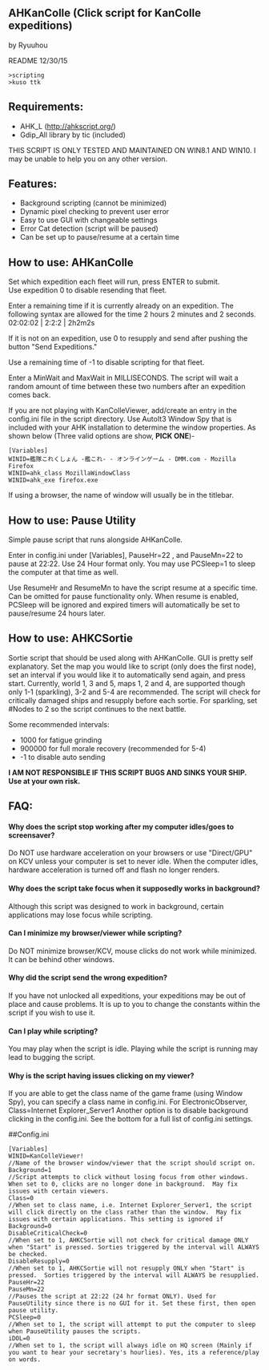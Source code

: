 ﻿
AHKanColle (Click script for KanColle expeditions)
--

by Ryuuhou

README 12/30/15

```
>scripting
>kuso ttk
```

## Requirements: 

* AHK_L (http://ahkscript.org/)
* Gdip_All library by tic (included)

THIS SCRIPT IS ONLY TESTED AND MAINTAINED ON WIN8.1 AND WIN10. I may be unable to help you on any other version.

## Features:

* Background scripting (cannot be minimized)
* Dynamic pixel checking to prevent user error
* Easy to use GUI with changeable settings
* Error Cat detection (script will be paused)
* Can be set up to pause/resume at a certain time

## How to use: AHKanColle
Set which expedition each fleet will run, press ENTER to submit.  
Use expedition 0 to disable resending that fleet.

Enter a remaining time if it is currently already on an expedition. The following syntax are allowed for the time 2 hours 2 minutes and 2 seconds. 02:02:02 | 2:2:2 | 2h2m2s

If it is not on an expedition, use 0 to resupply and send after pushing the button "Send Expeditions."

Use a remaining time of -1 to disable scripting for that fleet.

Enter a MinWait and MaxWait in MILLISECONDS. The script will wait a random amount of time between these two numbers after an expedition comes back.

If you are not playing with KanColleViewer, add/create an entry in the config.ini file in the script directory. Use AutoIt3 Window Spy that is included with your AHK installation to determine the window properties.  As shown below (Three valid options are show, **PICK ONE**)-

```
[Variables]
WINID=艦隊これくしょん -艦これ- - オンラインゲーム - DMM.com - Mozilla Firefox
WINID=ahk_class MozillaWindowClass
WINID=ahk_exe firefox.exe
```

If using a browser, the name of window will usually be in the titlebar.

## How to use: Pause Utility

Simple pause script that runs alongside AHKanColle.

Enter in config.ini under [Variables], PauseHr=22 , and PauseMn=22 to pause at 22:22.  Use 24 Hour format only. You may use PCSleep=1 to sleep the computer at that time as well.

Use ResumeHr and ResumeMn to have the script resume at a specific time. Can be omitted for pause functionality only. When resume is enabled, PCSleep will be ignored and expired timers will automatically be set to pause/resume 24 hours later.

## How to use: AHKCSortie

Sortie script that should be used along with AHKanColle. GUI is pretty self explanatory.  Set the map you would like to script (only does the first node), set an interval if you would like it to automatically send again, and press start.
Currently, world 1, 3 and 5, maps 1, 2 and 4, are supported though only 1-1 (sparkling), 3-2 and 5-4 are recommended.  The script will check for critically damaged ships and resupply before each sortie. For sparkling, set #Nodes to 2 so the script continues to the next battle.

Some recommended intervals:
* 1000 for fatigue grinding
* 900000 for full morale recovery (recommended for 5-4)
* -1 to disable auto sending 

**I AM NOT RESPONSIBLE IF THIS SCRIPT BUGS AND SINKS YOUR SHIP. Use at your own risk.**

## FAQ:

#### Why does the script stop working after my computer idles/goes to screensaver?
Do NOT use hardware acceleration on your browsers or use "Direct/GPU" on KCV unless your computer is set to never idle.  When the computer idles, hardware acceleration is turned off and flash no longer renders.

#### Why does the script take focus when it supposedly works in background?
Although this script was designed to work in background, certain applications may lose focus while scripting.

#### Can I minimize my browser/viewer while scripting?
Do NOT minimize browser/KCV, mouse clicks do not work while minimized. It can be behind other windows.

#### Why did the script send the wrong expedition?
If you have not unlocked all expeditions, your expeditions may be out of place and cause problems.  It is up to you to change the constants within the script if you wish to use it.

#### Can I play while scripting?
You may play when the script is idle. Playing while the script is running may lead to bugging the script.

#### Why is the script having issues clicking on my viewer?
If you are able to get the class name of the game frame (using Window Spy), you can specify a class name in config.ini.
For ElectronicObserver, Class=Internet Explorer_Server1
Another option is to disable background clicking in the config.ini. See the bottom for a full list of config.ini settings.

##Config.ini
```
[Variables]
WINID=KanColleViewer!
//Name of the browser window/viewer that the script should script on.
Background=1
//Script attempts to click without losing focus from other windows. When set to 0, clicks are no longer done in background.  May fix issues with certain viewers.
Class=0
//When set to class name, i.e. Internet Explorer_Server1, the script will click directly on the class rather than the window.  May fix issues with certain applications. This setting is ignored if Background=0
DisableCriticalCheck=0
//When set to 1, AHKCSortie will not check for critical damage ONLY when "Start" is pressed. Sorties triggered by the interval will ALWAYS be checked.
DisableResupply=0
//When set to 1, AHKCSortie will not resupply ONLY when "Start" is pressed.  Sorties triggered by the interval will ALWAYS be resupplied.
PauseHr=22
PauseMn=22
//Pauses the script at 22:22 (24 hr format ONLY). Used for PauseUtility since there is no GUI for it. Set these first, then open pause utility.
PCSleep=0
//When set to 1, the script will attempt to put the computer to sleep when PauseUtility pauses the scripts.
iDOL=0
//When set to 1, the script will always idle on HQ screen (Mainly if you want to hear your secretary's hourlies). Yes, its a reference/play on words.
```